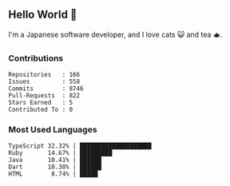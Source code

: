 ## Hello World 👋

I'm a Japanese software developer, and I love cats 😺 and tea 🫖.

### Contributions

    Repositories   : 166
    Issues         : 558
    Commits        : 8746
    Pull-Requests  : 822
    Stars Earned   : 5
    Contributed To : 0

### Most Used Languages

    TypeScript 32.32% | ████████████████████
    Ruby       14.67% | █████████
    Java       10.41% | ██████
    Dart       10.38% | ██████
    HTML        8.74% | █████
